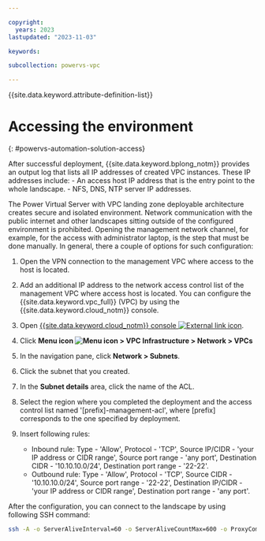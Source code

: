 ```yaml
---

copyright:
  years: 2023
lastupdated: "2023-11-03"

keywords:

subcollection: powervs-vpc

---
```


{{site.data.keyword.attribute-definition-list}}

# Accessing the environment
{: #powervs-automation-solution-access}

After successful deployment, {{site.data.keyword.bplong_notm}} provides an output log that lists all IP addresses of created VPC instances. These IP addresses include:
    - An access host IP address that is the entry point to the whole landscape.
    - NFS, DNS, NTP server IP addresses.

The Power Virtual Server with VPC landing zone deployable architecture creates secure and isolated environment. Network communication with the public internet and other landscapes sitting outside of the configured environment is prohibited. Opening the management network channel, for example, for the access with administrator laptop, is the step that must be done manually. In general, there a couple of options for such configuration:

1. Open the VPN connection to the management VPC where access to the host is located.
2. Add an additional IP address to the network access control list of the management VPC where access host is located. You can configure the {{site.data.keyword.vpc_full}} (VPC) by using the {{site.data.keyword.cloud_notm}} console.

1. Open [{{site.data.keyword.cloud_notm}} console ![External link icon](../icons/launch-glyph.svg "External link icon")](/login).
1. Click **Menu icon ![Menu icon](../../icons/icon_hamburger.svg) > VPC Infrastructure > Network > VPCs**
1. In the navigation pane, click **Network > Subnets**.
1. Click the subnet that you created.
1. In the **Subnet details** area, click the name of the ACL.
1. Select the region where you completed the deployment and the access control list named '[prefix]-management-acl', where [prefix] corresponds to the one specified by deployment. 
1. Insert following rules:
    - Inbound rule: Type - 'Allow', Protocol - 'TCP', Source IP/CIDR - 'your IP address or CIDR range', Source port range - 'any port', Destination CIDR - '10.10.10.0/24', Destination port range - '22-22'.
    - Outbound rule: Type - 'Allow', Protocol - 'TCP', Source CIDR - '10.10.10.0/24', Source port range - '22-22', Destination IP/CIDR - 'your IP address or CIDR range', Destination port range - 'any port'.

After the configuration, you can connect to the landscape by using following SSH command:

```sh
ssh -A -o ServerAliveInterval=60 -o ServerAliveCountMax=600 -o ProxyCommand=\"ssh -W %h:%p root@\<access_host_or_ip\>\" root@\<vpc_instance_ip\>
```
